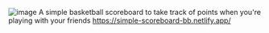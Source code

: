 ![image](https://github.com/esthy13/BasketBall_ScoreBoard/assets/107881742/a061490e-2ed7-46ce-a8b0-7a87d996be88)
A simple basketball scoreboard to take track of points when you're playing with your friends
https://simple-scoreboard-bb.netlify.app/
